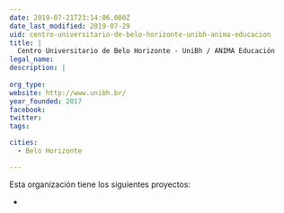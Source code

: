 ```yaml
---
date: 2019-07-21T23:14:06.000Z
date_last_modified: 2019-07-29
uid: centro-universitario-de-belo-horizonte-unibh-anima-educacion
title: |
  Centro Universitario de Belo Horizonte - UniBh / ANIMA Educación
legal_name: 
description: |
  
org_type: 
website: http://www.unibh.br/
year_founded: 2017
facebook: 
twitter: 
tags:

cities: 
  - Belo Horizonte

---
```


Esta organización tiene los siguientes proyectos:

- [](/proyectos/desenvolvimento-de-tecnologia-verde-na-produção-de-energia-termica-com-impacto-global-significativo-na-matriz-energetica)
